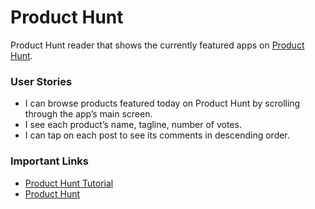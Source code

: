 # Product Hunt
Product Hunt reader that shows the currently featured apps on [Product Hunt](https://www.producthunt.com/).

### User Stories
- I can browse products featured today on Product Hunt by scrolling through the app’s main screen.
- I see each product’s name, tagline, number of votes.
- I can tap on each post to see its comments in descending order.

### Important Links
- [Product Hunt Tutorial](https://www.makeschool.com/academy/track/product-hunt-api-tutorial)
- [Product Hunt](https://www.producthunt.com/)
